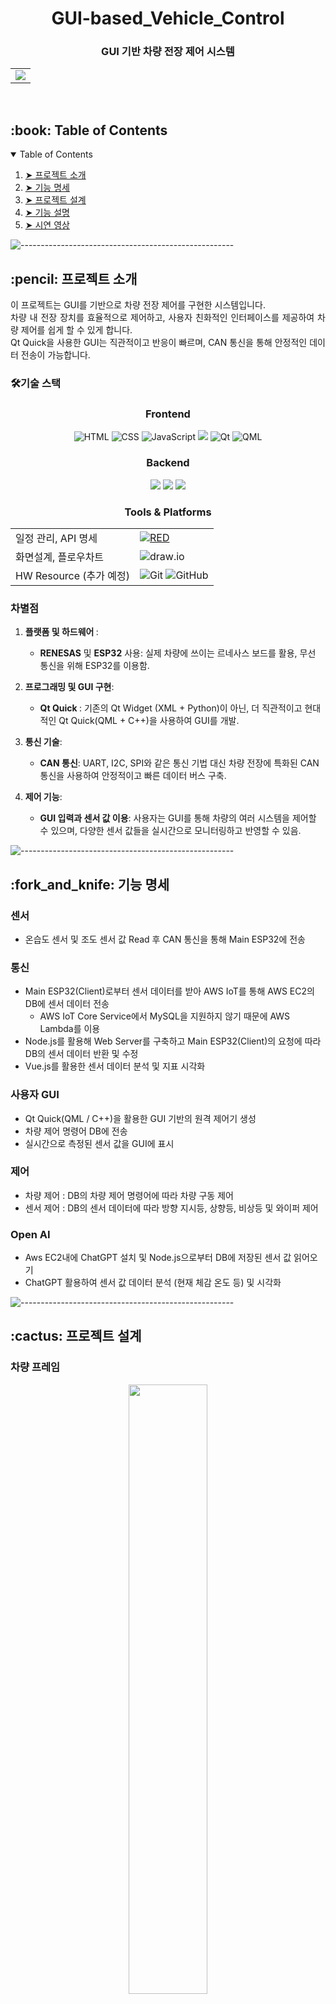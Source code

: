 <h1 align="center"> GUI-based_Vehicle_Control </h1>
<h3 align="center"> GUI 기반 차량 전장 제어 시스템  </h3>  

<table align="center">
  <tr>
    <td align="center">
      <img src="https://github.com/Connected-CAR/GUI-based_Vehicle_Control/assets/101693311/3cbdd542-5f0f-46e5-9eef-28ffe7f484f0">
      </a>
    </td>
  </tr>
</table>

<br>

<!-- TABLE OF CONTENTS -->
<h2 id="table-of-contents"> :book: Table of Contents</h2>

<details open="open">
  <summary>Table of Contents</summary>
  <ol>
    <li><a href="#about-the-project"> ➤ 프로젝트 소개</a></li>
    <li><a href="#prerequisites"> ➤ 기능 명세</a></li>
    <li><a href="#folder-structure"> ➤ 프로젝트 설계</a></li>
    <li><a href="#dataset"> ➤ 기능 설명</a></li>
    <li><a href="#roadmap"> ➤ 시연 영상</a></li>
  </ol>
</details>

![-----------------------------------------------------](https://raw.githubusercontent.com/andreasbm/readme/master/assets/lines/rainbow.png)

<!-- ABOUT THE PROJECT -->
<h2 id="about-the-project"> :pencil: 프로젝트 소개</h2>

<p align="justify"> 
이 프로젝트는 GUI를 기반으로 차량 전장 제어를 구현한 시스템입니다. <br>
차량 내 전장 장치를 효율적으로 제어하고, 사용자 친화적인 인터페이스를 제공하여 차량 제어를 쉽게 할 수 있게 합니다. 
  <br>Qt Quick을 사용한 GUI는 직관적이고 반응이 빠르며, CAN 통신을 통해 안정적인 데이터 전송이 가능합니다.
</p>

### 🛠️기술 스택
### <p align="center">Frontend</p>
<p align="center">
  <img alt="HTML" src="https://img.shields.io/badge/HTML-E34F26.svg?&style=for-the-badge&logo=HTML5&logoColor=white"/>
  <img alt="CSS" src="https://img.shields.io/badge/CSS-1572B6.svg?&style=for-the-badge&logo=CSS3&logoColor=white"/>
  <img alt="JavaScript" src="https://img.shields.io/badge/JAVASCRIPT-F7DF1E.svg?&style=for-the-badge&logo=JavaScript&logoColor=white"/>
  <img src="https://img.shields.io/badge/Vue.js-4FC08D?style=for-the-badge&logo=Vue.js&logoColor=white">
  <img alt="Qt" src="https://img.shields.io/badge/Qt-41CD52.svg?&style=for-the-badge&logo=Qt&logoColor=white"/>
  <img alt="QML" src="https://img.shields.io/badge/QML-41CD52.svg?&style=for-the-badge&logo=QML&logoColor=white"/>
</p>

### <p align="center">Backend</p>
<p align="center">
  <img src="https://img.shields.io/badge/Node.js-5FA04E?style=for-the-badge&logo=Node.js&logoColor=white">
  <img src="https://img.shields.io/badge/MySQL-4479A1?style=for-the-badge&logo=MySQL&logoColor=white">
  <img src="https://img.shields.io/badge/C++-512BD4?style=for-the-badge&logo=Cplusplus&logoColor=white">
</p>

### <p align="center">Tools & Platforms </p>
<p align="center">
  <table align="center">
    <tr>
      <td>일정 관리, API 명세</td>
      <td>
        <a href="https://www.notion.so/seongmin-97/e67329f2603a470d9284ea3d0414cf56?v=889f29601fef496eab323786878d81c7&pvs=4">
        <img alt="RED" src ="https://img.shields.io/badge/Notion-000000.svg?&style=for-the-badge&logo=Notion&logoColor=white"/>
        </a>
      </td>
    </tr>
    <tr>
      <td>화면설계, 플로우차트</td>
      <td><img alt="draw.io" src ="https://img.shields.io/badge/Draw.io-F08705.svg?&style=for-the-badge&logo=diagramsdotnet&logoColor=white"/></td>
    </tr>
    <tr>
      <td>HW Resource (추가 예정)</td>
      <td><img alt="Git" src="https://img.shields.io/badge/git-E6484F.svg?style=for-the-badge&logo=git&logoColor=white"/> <img alt="GitHub" src="https://img.shields.io/badge/github-%23121011.svg?style=for-the-badge&logo=github&logoColor=white"/></td>
    </tr>
  </table>
</p>




### 차별점
<ol><li><p><strong>플랫폼 및 하드웨어 </strong>:</p><ul><li><strong>RENESAS</strong> 및 <strong>ESP32</strong> 사용: 실제 차량에 쓰이는 르네사스 보드를 활용, 무선 통신을 위해 ESP32를 이용함.</li></ul></li><li><p><strong>프로그래밍 및 GUI 구현</strong>:</p><ul><li><strong>Qt Quick </strong>: 기존의 Qt Widget (XML + Python)이 아닌, 더 직관적이고 현대적인 Qt Quick(QML + C++)을 사용하여 GUI를 개발.</li></ul></li><li><p><strong>통신 기술</strong>:</p><ul><li><strong>CAN 통신</strong>: UART, I2C, SPI와 같은 통신 기법 대신 차량 전장에 특화된 CAN 통신을 사용하여 안정적이고 빠른 데이터 버스 구축.</li></ul></li><li><p><strong>제어 기능</strong>:</p><ul><li><strong>GUI 입력과 센서 값 이용</strong>: 사용자는 GUI를 통해 차량의 여러 시스템을 제어할 수 있으며, 다양한 센서 값들을 실시간으로 모니터링하고 반영할 수 있음.</li></ul></li></ol>


![-----------------------------------------------------](https://raw.githubusercontent.com/andreasbm/readme/master/assets/lines/rainbow.png)

<!-- PREREQUISITES -->
<h2 id="prerequisites"> :fork_and_knife: 기능 명세</h2>


### 센서
* 온습도 센서 및 조도 센서 값 Read 후 CAN 통신을 통해 Main ESP32에 전송

### 통신
* Main ESP32(Client)로부터 센서 데이터를 받아 AWS IoT를 통해 AWS EC2의 DB에 센서 데이터 전송
  * AWS IoT Core Service에서 MySQL을 지원하지 않기 때문에 AWS Lambda를 이용
* Node.js를 활용해 Web Server를 구축하고 Main ESP32(Client)의 요청에 따라 DB의 센서 데이터 반환 및 수정
* Vue.js를 활용한 센서 데이터 분석 및 지표 시각화

### 사용자 GUI
* Qt Quick(QML / C++)을 활용한 GUI 기반의 원격 제어기 생성
* 차량 제어 명령어 DB에 전송
* 실시간으로 측정된 센서 값을 GUI에 표시

### 제어
* 차량 제어 : DB의 차량 제어 명령어에 따라 차량 구동 제어
* 센서 제어 : DB의 센서 데이터에 따라 방향 지시등, 상향등, 비상등 및 와이퍼 제어

### Open AI
* Aws EC2내에 ChatGPT 설치 및 Node.js으로부터 DB에 저장된 센서 값 읽어오기
* ChatGPT 활용하여 센서 값 데이터 분석 (현재 체감 온도 등) 및 시각화

![-----------------------------------------------------](https://raw.githubusercontent.com/andreasbm/readme/master/assets/lines/rainbow.png)

<!-- :paw_prints:-->
<!-- 프로젝트 설계 -->
<h2 id="folder-structure"> :cactus: 프로젝트 설계</h2>

### 차량 프레임
<p align="center">
<img width="50%" height="50%" src="https://github.com/Connected-CAR/GUI-based_Vehicle_Control/assets/101693311/f10c3a9a-9d48-4abf-92e7-d94806fbfcbf">
</p>

---

### 통신 아키텍처 및 프로토콜 
<p align="center">
<img width="70%" src="https://github.com/Connected-CAR/GUI-based_Vehicle_Control/assets/101693311/d659aaab-18cd-4e1e-b8dc-86b29fa0d3e6">
</p>

---

### 프로토콜 별 사용 이유

#### CAN
* 3개의 ESP32 통신을 효율적으로 구축하기 위해 사용
  * 우선순위 기반의 메시지 전송을 통해 중요한 데이터가 먼저 전송되도록 하여 실시간 성능을 보장
  * 물리적 결함에 강한 네트워크 구조를 가지고 있어, 일부 노드의 장애가 전체 네트워크에 영향을 주지 않음
  * BUS를 기반으로, 각 장치가 고유한 메시지 ID를 사용하여 통신하기 때문에 시스템 확장이 용이함

#### MQTT
- 와이파이 환경을 위한 무선 통신 연결을 위함
    - 서버에 접근하기 위해 인터넷을 활용해야 했기 때문
    - 전송하는 데이터 양이 크지 않아, 가벼운 MQTT 프로토콜 사용

#### HTTP
- EC2 서버의 MySQL에 접근하는 Bridge로써 쉬운 데이터 전달과 저장을 위해 활용
    - `GET`/`PATCH` Method
 
#### SPI/I2C
* 차량의 확실한 제어를 위해 무선 통신보다 비교적 신뢰성이 높은 유선 통신 프로토콜 사용




![-----------------------------------------------------](https://raw.githubusercontent.com/andreasbm/readme/master/assets/lines/rainbow.png)

<!-- 기능 설명 -->
<h2 id="dataset"> :floppy_disk: 기능 설명</h2>

### 센서 값 Read & DB 저장
<p align="center">
<img width="70%" src="https://github.com/Connected-CAR/GUI-based_Vehicle_Control/assets/101693311/0acd6216-3084-4670-bff5-8535d51be4bd">
</p>

---

### 센서 값에 따른 제어
<p align="center">
  <img src="https://github.com/Connected-CAR/GUI-based_Vehicle_Control/assets/101693311/ca6df5cc-557e-4d51-a47a-78f9dfcfc809" alt="Image 1" width="29%" height="29%">
  <img src="https://github.com/Connected-CAR/GUI-based_Vehicle_Control/assets/101693311/6f8ed0df-9ebc-424f-9256-1b026cc46d03" alt="Image 2" width="45%">
</p>

---

### 사용자 조작에 따른 제어
<p align="center">
  <img src="https://github.com/Connected-CAR/GUI-based_Vehicle_Control/assets/101693311/229b205e-a33a-4c43-bb64-7bc3dab45d58">
  <img src="https://github.com/Connected-CAR/GUI-based_Vehicle_Control/assets/101693311/8d621ca9-5054-438f-85b4-a66039585f87">
</p>

---
### 측정 데이터 시각화
<p align="center">
  <img src="https://github.com/Connected-CAR/GUI-based_Vehicle_Control/assets/101693311/e364fb4d-c94a-4468-8dfa-8d1d560b9782">
</p>


<!-- ROADMAP -->
<h2 id="roadmap"> :dart: 시연 영상</h2>
<p align="center">
  <a href="https://www.youtube.com/watch?v=5BqMAm8ClnY">
    <img src="http://img.youtube.com/vi/5BqMAm8ClnY/0.jpg" alt="Video Label">
  </a>
</p>


